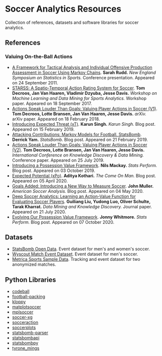 # Soccer Analytics Resources

Collection of references, datasets and software libraries for soccer analytics.

## References

### Valuing On-the-Ball Actions
* [A Framework for Tactical Analysis and Individual Offensive Production Assessment in Soccer Using Markov Chains](http://nessis.org/nessis11/rudd.pdf). **Sarah Rudd.** *New England Symposium on Statistics in Sports.* Conference presentation. Appeared on 24 September 2011.
* [STARSS: A Spatio-Temporal Action Rating System for Soccer](https://lirias.kuleuven.be/retrieve/465691). **Tom Decroos, Jan Van Haaren, Vladimir Dzyuba, Jesse Davis.** *Workshop on Machine Learning and Data Mining for Sports Analytics.* Workshop paper. Appeared on 18 September 2017.
* [Actions Speak Louder Than Goals: Valuing Player Actions in Soccer (V1)](https://arxiv.org/pdf/1802.07127v1). **Tom Decroos, Lotte Bransen, Jan Van Haaren, Jesse Davis.** *arXiv.* arXiv paper. Appeared on 18 February 2018.
* [Introducing Expected Threat (xT)](https://karun.in/blog/expected-threat.html). **Karun Singh.** *Karun Singh.* Blog post. Appeared on 15 February 2019.
* [Attacking Contributions: Markov Models for Football. StatsBomb](https://statsbomb.com/2019/02/attacking-contributions-markov-models-for-football/). **Derrick Yam.** *StatsBomb.* Blog post. Appeared on 21 February 2019.
* [Actions Speak Louder Than Goals: Valuing Player Actions in Soccer (V2)](https://arxiv.org/pdf/1802.07127v2). **Tom Decroos, Lotte Bransen, Jan Van Haaren, Jesse Davis.** *International Conference on Knowledge Discovery & Data Mining.* Conference paper. Appeared on 25 July 2019.
* [Introducing a Possession Value Framework](https://www.statsperform.com/resource/introducing-a-possession-value-framework/). **Nils Mackay.** *Stats Perform.* Blog post. Appeared on 03 October 2019.
* [Expected Potential (xPo)](https://thecomeonman.github.io/xPo/). **Aditya Kothari.** *The Come On Man.* Blog post. Appeared on 05 April 2020.
* [Goals Added: Introducing a New Way to Measure Soccer](https://www.americansocceranalysis.com/home/2020/4/22/37ucr0d5urxxtryn2cfhzormdziphq). **John Muller.** *American Soccer Analysis.* Blog post. Appeared on 04 May 2020.
* [Deep Soccer Analytics: Learning an Action-Value Function for Evaluating Soccer Players](https://link.springer.com/article/10.1007/s10618-020-00705-9). **Guiliang Liu, Yudong Luo, Oliver Schulte, Tarak Kharrat.** *Data Mining and Knowledge Discovery.* Journal paper. Appeared on 21 July 2020.
* [Evolving Our Possession Value Framework](https://www.statsperform.com/resource/evolving-our-possession-value-framework/). **Jonny Whitmore.** *Stats Perform.* Blog post. Appeared on 07 October 2020.

## Datasets
* [StatsBomb Open Data](https://github.com/statsbomb/open-data). Event dataset for men's and women's soccer.
* [Wyscout Match Event Dataset](https://figshare.com/collections/Soccer_match_event_dataset/4415000). Event dataset for men's soccer.
* [Metrica Sports Sample Data](https://github.com/metrica-sports/sample-data). Tracking and event dataset for two anonymized matches.

## Python Libraries
* [codeball](https://github.com/metrica-sports/codeball)
* [football-packing](https://github.com/samirak93/Football-packing)
* [kloppy](https://github.com/PySport/kloppy/)
* [matplotsoccer](https://github.com/TomDecroos/matplotsoccer)
* [mplsoccer](https://github.com/andrewRowlinson/mplsoccer)
* [soccer-xg](https://github.com/ML-KULeuven/soccer_xg)
* [socceraction](https://github.com/ML-KULeuven/socceraction)
* [soccerplots](https://github.com/Slothfulwave612/soccerplots)
* [statsbomb-parser](https://github.com/imrankhan17/statsbomb-parser)
* [statsbombapi](https://github.com/Torvaney/statsbombapi)
* [statsbombpy](https://github.com/statsbomb/statsbombpy)
* [tyrone_mings](https://github.com/FCrSTATS/tyrone_mings)

